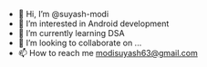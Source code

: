 - 👋 Hi, I’m @suyash-modi
- 👀 I’m interested in Android development 
- 🌱 I’m currently learning DSA
- 💞️ I’m looking to collaborate on ...
- 📫 How to reach me modisuyash63@gmail.com

<!---
suyash-modi/suyash-modi is a ✨ special ✨ repository because its `README.md` (this file) appears on your GitHub profile.
You can click the Preview link to take a look at your changes.
--->
